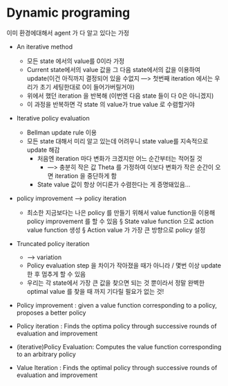 # Dynamic programing
이미 환경에대해서 agent 가 다 알고 있다는 가정

* An iterative method
	* 모든 state 에서의 value를 0이라 가정
	* Current state에서의 value 값을 그 다음 state에서의 값을 이용하여 update(이건 아직까지 결정되어 있을 수없지 —> 첫번째 iteration 에서는 우리가 초기 세팅한대로 0이 들어가버릴거야)
	* 위에서 했던 iteration 을 반복해 (이번엔 다음 state 들이 다 0은 아니겠지) 
	* 이 과정을 반복하면 각 state 의 value가 true value 로 수렴할거야


* Iterative policy evaluation
	* Bellman update rule 이용
	* 모든 state  대해서 미리 알고 있는데 어려우니 state value를 지속적으로 update 해감
		* 처음엔 iteration 마다 변화가 크겠지만 어느 순간부터는 적어질 것
			* —> 충분히 작은 값 Theta 를 가정하여 이보다 변화가 작은 순간이 오면 iteration 을 중단하게 함
		* State value 값이 항상 어디론가 수렴한다는 게 증명돼있음…


* policy improvement --> policy iteration
	* 최소한 지금보다는 나은 policy 를 만들기 위해서 value function을 이용해 policy improvement 를 할 수 있음
		§ State value function 으로 action value function 생성
		§ Action value 가 가장 큰 방향으로 policy 설정

* Truncated policy iteration
	* --> variation
	* Policy evaluation step 을 차이가 작아졌을 때가 아니라 / 몇번 이상 update 한 후 멈추게 할 수 있음
	* 우리는 각 state에서 가장 큰 값을 찾으면 되는 것 뿐이라서 정말 완벽한 optimal value 를 찾을 때 까지 기다릴 필요가 없는 것!

* Policy improvement : given a value function corresponding to a policy, proposes a better policy
* Policy iteration : Finds the optima policy through successive rounds of evaluation and improvement
* (iterative)Policy Evaluation: Computes the value function corresponding to an arbitrary policy
* Value Iteration : Finds the optimal policy through successive rounds of evaluation and improvement



